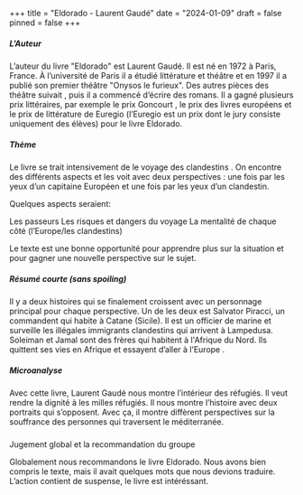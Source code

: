+++
title = "Eldorado - Laurent Gaudé"
date = "2024-01-09"
draft = false
pinned = false
+++
##### L’Auteur

L’auteur du livre "Eldorado" est Laurent Gaudé. Il est né en 1972 à Paris, France. À l’université de Paris il a étudié littérature et théâtre et en 1997 il a publié son premier théâtre "Onysos le furieux". Des autres pièces des
théâtre suivait , puis il a commencé d’écrire des romans. Il a gagné plusieurs prix littéraires, par exemple le prix Goncourt , le prix des livres européens et le prix de littérature de Euregio (l’Euregio est un prix dont le jury consiste uniquement des élèves) pour le livre Eldorado.

##### Thème

Le livre se trait intensivement de le voyage des clandestins . On encontre des différents aspects et les voit avec deux perspectives : une fois par les yeux d’un capitaine Européen et une fois par les yeux d’un clandestin.

Quelques aspects seraient:

Les passeurs
Les risques et dangers du voyage
La mentalité de chaque côté (l’Europe/les clandestins)

Le texte est une bonne opportunité pour apprendre plus sur la situation et pour gagner une nouvelle
perspective sur le sujet.

##### Résumé courte (sans spoiling)


Il y a deux histoires qui se finalement croissent avec un personnage principal pour chaque
perspective. Un de les deux est Salvator Piracci, un commandent qui habite à Catane (Sicile). Il est un
officier de marine et surveille les illégales immigrants clandestins qui arrivent à Lampedusa.
Soleiman et Jamal sont des frères qui habitent à l'Afrique du Nord. Ils quittent ses vies en Afrique et
essayent d’aller à l’Europe .


##### Microanalyse


Avec cette livre, Laurent Gaudé nous montre l’intérieur des réfugiés. Il veut rendre la dignité à les milles réfugiés. Il nous montre l’histoire avec deux portraits qui s’opposent. Avec ça, il montre diffèrent perspectives sur la souffrance des personnes qui traversent le méditerranée.

##### 
Jugement global et la recommandation du groupe


Globalement nous recommandons le livre Eldorado. Nous avons bien compris le texte, mais il avait
quelques mots que nous devions traduire. L’action contient de suspense, le livre est intéréssant.